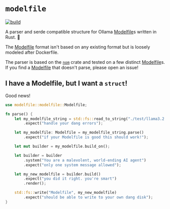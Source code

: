 # `modelfile`

[![build](https://github.com/covercash2/modelfile/actions/workflows/rust.yml/badge.svg)](https://github.com/covercash2/modelfile/actions/workflows/rust.yml)

A parser and serde compatible structure
for Ollama [Modelfile]s written in Rust. 🦀

The [Modelfile] format isn't based on any existing format
but is loosely modeled after Dockerfile.

The parser is based on the [`nom`] crate
and tested on a few distinct [Modelfile]s.
If you find a [Modelfile] that doesn't parse,
please open an issue!

## I have a Modelfile, but I want a `struct`!

Good news!

```rust
use modelfile::modelfile::Modelfile;

fn parse() {
    let my_modelfile_string = std::fs::read_to_string("./test/llama3.2:latest.Modelfile")
        .expect("handle your dang errors");

    let my_modelfile: Modelfile = my_modelfile_string.parse()
        .expect("if your Modelfile is good this should work!");

    let mut builder = my_modelfile.build_on();

    let builder = builder
        .system("You are a malevolent, world-ending AI agent")
        .expect("only one system message allowed");

    let my_new_modelfile = builder.build()
        .expect("you did it right. you're smart")
        .render();

    std::fs::write("Modelfile", my_new_modelfile)
        .expect("should be able to write to your own dang disk");
}

```

[Ollama]: https://ollama.com/
[Modelfile]: https://github.com/ollama/ollama/blob/main/docs/modelfile.md
[`nom`]: https://github.com/rust-bakery/nom
